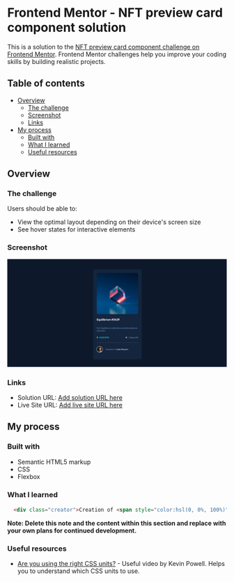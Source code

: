 # Frontend Mentor - NFT preview card component solution

This is a solution to the [NFT preview card component challenge on Frontend Mentor](https://www.frontendmentor.io/challenges/nft-preview-card-component-SbdUL_w0U). Frontend Mentor challenges help you improve your coding skills by building realistic projects. 

## Table of contents

- [Overview](#overview)
  - [The challenge](#the-challenge)
  - [Screenshot](#screenshot)
  - [Links](#links)
- [My process](#my-process)
  - [Built with](#built-with)
  - [What I learned](#what-i-learned)
  - [Useful resources](#useful-resources)


## Overview

### The challenge

Users should be able to:

- View the optimal layout depending on their device's screen size
- See hover states for interactive elements

### Screenshot

![](images/nft-card-screenshot.png)

### Links

- Solution URL: [Add solution URL here](https://github.com/krsng-lab/nft-preview-card)
- Live Site URL: [Add live site URL here](https://your-live-site-url.com)

## My process

### Built with

- Semantic HTML5 markup
- CSS 
- Flexbox

### What I learned

```html
  <div class="creator">Creation of <span style="color:hsl(0, 0%, 100%)">Jules Wyvern</span></div>
```

**Note: Delete this note and the content within this section and replace with your own plans for continued development.**

### Useful resources

- [Are you using the right CSS units?](https://www.youtube.com/watch?v=N5wpD9Ov_To&list=LL&index=4) - Useful video by Kevin Powell. Helps you to understand which CSS units to use.


